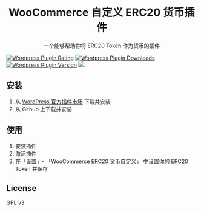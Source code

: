 <h1 align="center"> WooCommerce 自定义 ERC20 货币插件 </h1>

<p align="center"> 一个能够帮助你将 ERC20 Token 作为货币的插件 </p>


[![Wordpress Plugin Rating](https://img.shields.io/wordpress/plugin/stars/woo-custom-erc20.svg)](https://wordpress.org/plugins/woo-custom-erc20/)
[![Wordpress Plugin Downloads](https://img.shields.io/wordpress/plugin/dt/woo-custom-erc20.svg)](https://wordpress.org/plugins/woo-custom-erc20/)
[![Wordpress Plugin Version](https://img.shields.io/wordpress/plugin/v/woo-custom-erc20.svg)](https://wordpress.org/plugins/woo-custom-erc20/)
[![](https://img.shields.io/badge/Slack-Join%20us-brightgreen.svg)](https://join.slack.com/t/inkerk/shared_invite/enQtNDcwNTU3ODE0MTUxLWU5MzMzNThiNGY4MjkxOTAyNzFkYzkyNjgyNjZmOTNlOTA2ZTExZmY5YjdhZTA0ZTFlMjQ1ZDlmNThkYTM4MjQ)

## 安装

1. 从 [WordPress 官方插件市场](https://wordpress.org/plugins/woo-custom-erc20/) 下载并安装
2. 从 Github 上下载并安装

## 使用

1. 安装插件
2. 激活插件
3. 在「设置」- 「WooCommerce ERC20 货币自定义」 中设置你的 ERC20 Token 并保存



## License

GPL v3
